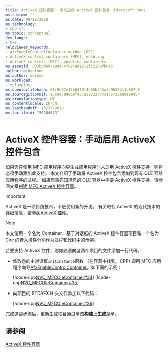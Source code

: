 ```yaml
---
title: ActiveX 控件容器： 手动启用 ActiveX 控件包含 |Microsoft Docs
ms.custom: ''
ms.date: 09/12/2018
ms.technology:
- cpp-mfc
ms.topic: conceptual
dev_langs:
- C++
helpviewer_keywords:
- AfxEnableControlContainer method [MFC]
- ActiveX control containers [MFC], enabling
- ActiveX controls [MFC], enabling containers
ms.assetid: 833bcde9-c9ad-4709-ad12-2fc2150fb6a5
author: mikeblome
ms.author: mblome
ms.workload:
- cplusplus
ms.openlocfilehash: 9fc9b97e47b64f9f4d60bf45afe9628b11c657c8
ms.sourcegitcommit: a3c9e7888b8f437a170327c4c175733ad9eb0454
ms.translationtype: MT
ms.contentlocale: zh-CN
ms.lasthandoff: 10/29/2018
ms.locfileid: "50204673"
---
```

# <a name="activex-control-containers-manually-enabling-activex-control-containment"></a>ActiveX 控件容器：手动启用 ActiveX 控件包含

如果您在使用 MFC 应用程序向导生成应用程序时未启用 ActiveX 控件支持，则将必须手动添加此支持。 本文介绍了手动将 ActiveX 控件包含添加到现有 OLE 容器应用程序的过程。 如果您事先知道您的 OLE 容器中需要 ActiveX 控件支持，请参阅文章[创建 MFC ActiveX 控件容器](../mfc/reference/creating-an-mfc-activex-control-container.md)。

>[!IMPORTANT]
> ActiveX 是一项传统技术，不应使用新的开发。 有关取代 ActiveX 的现代技术的详细信息，请参阅[ActiveX 控件](activex-controls.md)。

> [!NOTE]
>  本文使用一个名为 Container、基于对话框的 ActiveX 控件容器项目和一个名为 Circ 的嵌入控件分别作为过程和代码中的示例。

若要支持 ActiveX 控件，则你必须向这两个项目的文件添加一行代码。

- 修改您的主对话框`InitInstance`函数 （在容器中找到。CPP) 调用 MFC 应用程序向导[AfxEnableControlContainer](reference/ole-initialization.md#afxenablecontrolcontainer)，如下面的示例：

   [!code-cpp[NVC_MFCOleContainer#34](../mfc/codesnippet/cpp/activex-control-containers-manually-enabling-activex-control-containment_1.cpp)]
    [!code-cpp[NVC_MFCOleContainer#35](../mfc/codesnippet/cpp/activex-control-containers-manually-enabling-activex-control-containment_2.cpp)]

- 向项目的 STDAFX.H 头文件添加以下代码：

   [!code-cpp[NVC_MFCOleContainer#36](../mfc/codesnippet/cpp/activex-control-containers-manually-enabling-activex-control-containment_3.h)]

完成这些步骤后，重新生成项目通过单击**构建**上**生成**菜单。

## <a name="see-also"></a>请参阅

[ActiveX 控件容器](../mfc/activex-control-containers.md)

